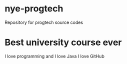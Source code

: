 # nye-progtech
Repository for progtech source codes

# Best university course ever
I love programming and I love Java
I love GitHub
